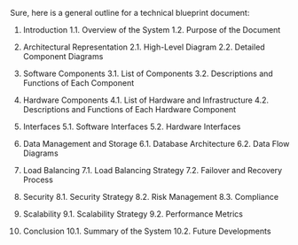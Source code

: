 Sure, here is a general outline for a technical blueprint document:

1. Introduction
    1.1. Overview of the System
    1.2. Purpose of the Document

2. Architectural Representation
    2.1. High-Level Diagram
    2.2. Detailed Component Diagrams

3. Software Components
    3.1. List of Components
    3.2. Descriptions and Functions of Each Component

4. Hardware Components
    4.1. List of Hardware and Infrastructure
    4.2. Descriptions and Functions of Each Hardware Component

5. Interfaces
    5.1. Software Interfaces
    5.2. Hardware Interfaces

6. Data Management and Storage
    6.1. Database Architecture
    6.2. Data Flow Diagrams

7. Load Balancing
    7.1. Load Balancing Strategy
    7.2. Failover and Recovery Process

8. Security
    8.1. Security Strategy
    8.2. Risk Management
    8.3. Compliance

9. Scalability
    9.1. Scalability Strategy
    9.2. Performance Metrics

10. Conclusion
    10.1. Summary of the System
    10.2. Future Developments